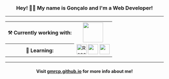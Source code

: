 <h3 align="center">Hey! 🙋‍♂️ My name is Gonçalo and I'm a Web Developer!</h3>

<hr>

<table align="center">
    <tr>
        <th> ⚒ Currently working with:</th>
        <td align="center">
            <a href="https://rubyonrails.org/"><img height="64" width="64" src="https://api.iconify.design/simple-icons/rubyonrails.svg?color=white" /></a>
        </td>
    </tr>
    <tr>
        <th> 📖 Learning:</th>
        <td>
            <a alt="ReactJS" href="https://reactjs.org/"><img alt="ReactJS" height="32" width="32" src="https://api.iconify.design/akar-icons/react-fill.svg?color=white" /></a>
            <a href="https://docs.microsoft.com/en-us/dotnet/csharp/"><img height="32" width="32" src="https://api.iconify.design/teenyicons/c-sharp-solid.svg?color=white" /></a>
            <a href="https://unity.com/"><img height="32" width="32" src="https://api.iconify.design/bx/bxl-unity.svg?color=white" /></a>
        </td>
    </tr>
</table>

<hr>

<h4 align="center">Visit <a href="https://gmrcp.github.io/">gmrcp.github.io</a> for more info about me!</h4>


